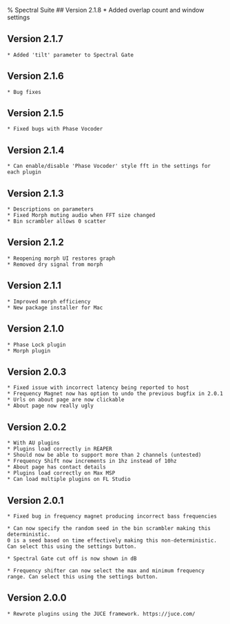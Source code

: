 % Spectral Suite
## Version 2.1.8
    * Added overlap count and window settings
## Version 2.1.7
	* Added 'tilt' parameter to Spectral Gate
## Version 2.1.6
	* Bug fixes
## Version 2.1.5
	* Fixed bugs with Phase Vocoder
## Version 2.1.4
	* Can enable/disable 'Phase Vocoder' style fft in the settings for each plugin
## Version 2.1.3
	* Descriptions on parameters
	* Fixed Morph muting audio when FFT size changed
	* Bin scrambler allows 0 scatter
## Version 2.1.2
	* Reopening morph UI restores graph
	* Removed dry signal from morph	
## Version 2.1.1
	* Improved morph efficiency
	* New package installer for Mac
## Version 2.1.0
	* Phase Lock plugin
	* Morph plugin    
## Version 2.0.3
	* Fixed issue with incorrect latency being reported to host
	* Frequency Magnet now has option to undo the previous bugfix in 2.0.1
	* Urls on about page are now clickable
	* About page now really ugly
## Version 2.0.2
	* With AU plugins
	* Plugins load correctly in REAPER
	* Should now be able to support more than 2 channels (untested)
	* Frequency Shift now increments in 1hz instead of 10hz
	* About page has contact details
	* Plugins load correctly on Max MSP
	* Can load multiple plugins on FL Studio
## Version 2.0.1
	* Fixed bug in frequency magnet producing incorrect bass frequencies

	* Can now specify the random seed in the bin scrambler making this deterministic. 
	0 is a seed based on time effectively making this non-deterministic.
	Can select this using the settings button.

	* Spectral Gate cut off is now shown in dB

	* Frequency shifter can now select the max and minimum frequency range. Can select this using the settings button.
## Version 2.0.0
	* Rewrote plugins using the JUCE framework. https://juce.com/

